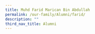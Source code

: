 ```yaml
---
title: Muhd Farid Marican Bin Abdullah
permalink: /our-family/Alumni/farid/
description: ""
third_nav_title: Alumni
---
```


